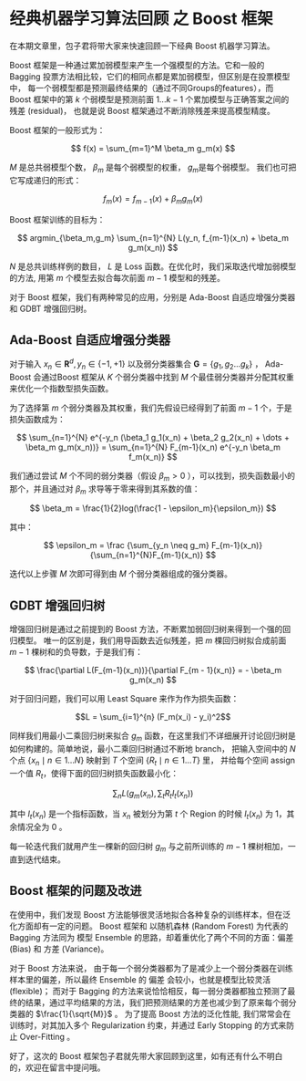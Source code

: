# 经典机器学习算法回顾 之 Boost 框架

在本期文章里，包子君将带大家来快速回顾一下经典 Boost 机器学习算法。

Boost 框架是一种通过累加弱模型来产生一个强模型的方法。它和一般的 Bagging 投票方法相比较，它们的相同点都是累加弱模型，但区别是在投票模型中，
每一个弱模型都是预测最终结果的（通过不同Groups的features），而 Boost 框架中的第 $k$ 个弱模型是预测前面 $1...k-1$ 个累加模型与正确答案之间的残差 (residual)，
也就是说 Boost 框架通过不断消除残差来提高模型精度。

Boost 框架的一般形式为：

$$ f(x) = \sum_{m=1}^M \beta_m g_m(x) $$

$M$ 是总共弱模型个数， $\beta_m$ 是每个弱模型的权重， $g_m$是每个弱模型。
我们也可把它写成递归的形式：

$$ f_m(x) = f_{m-1}(x) + \beta_m g_m(x) $$

Boost 框架训练的目标为：

$$ argmin_{\beta_m,g_m} \sum_{n=1}^{N} L(y_n, f_{m-1}(x_n) + \beta_m g_m(x_n)) $$

$N$ 是总共训练样例的数目， $L$ 是 Loss 函数。在优化时，我们采取迭代增加弱模型的方法, 用第 $m$ 个模型去拟合每次前面 $m-1$ 模型和的残差。

对于 Boost 框架，我们有两种常见的应用，分别是 Ada-Boost 自适应增强分类器 和 GDBT 增强回归树。

## Ada-Boost 自适应增强分类器

对于输入 $x_n \in \mathbf{R}^d, y_n \in \{-1, +1\}$ 以及弱分类器集合 $\mathbf{G} = \{g_1, g_2 \dots g_k\}$ ，
Ada-Boost 会通过Boost 框架从 $K$ 个弱分类器中找到 $M$ 个最佳弱分类器并分配其权重来优化一个指数型损失函数。

为了选择第 $m$ 个弱分类器及其权重，我们先假设已经得到了前面 $m - 1$ 个，于是损失函数成为：

$$ \sum_{n=1}^{N} e^{-y_n (\beta_1 g_1(x_n) + \beta_2 g_2(x_n) + \dots + \beta_m g_m(x_n))}
= \sum_{n=1}^{N} F_{m-1}(x_n) e^{-y_n \beta_m f_m(x_n)} $$

我们通过尝试 $M$ 个不同的弱分类器（假设 $\beta_m > 0$ ），可以找到，损失函数最小的那个，并且通过对
$\beta_m$ 求导等于零来得到其系数的值：

$$ \beta_m = \frac{1}{2}log(\frac{1 - \epsilon_m}{\epsilon_m}) $$

其中：

$$ \epsilon_m = \frac {\sum_{y_n \neq g_m} F_{m-1}(x_n)}{\sum_{n=1}^{N}F_{m-1}(x_n)} $$

迭代以上步骤 $M$ 次即可得到由 $M$ 个弱分类器组成的强分类器。

## GDBT 增强回归树

增强回归树是通过之前提到的 Boost 方法，不断累加弱回归树来得到一个强的回归模型。
唯一的区别是，我们用导函数去近似残差，把 $m$ 棵回归树拟合成前面 $m-1$ 棵树和的负导数，于是我们有：

$$ \frac{\partial L(F_{m-1}(x_n))}{\partial F_{m - 1}(x_n)} = - \beta_m g_m(x_n) $$

对于回归问题，我们可以用 Least Square 来作为作为损失函数：

$$L = \sum_{i=1}^{n} (F_m(x_i) - y_i)^2$$

同样我们用最小二乘回归树来拟合 $g_m$ 函数，在这里我们不详细展开讨论回归树是如何构建的。简单地说，最小二乘回归树通过不断地 branch，
把输入空间中的 $N$ 个点 $\{x_n \mid n \in 1 \dots N \}$ 映射到 $T$ 个空间 $\{R_t \mid n \in 1 \dots T\}$ 里，
并给每个空间 assign 一个值 $R_t$，使得下面的回归树损失函数最小化：

$$ \sum_n L(g_m(x_n), \sum_t R_t I_t(x_n)) $$

其中 $I_t(x_n)$ 是一个指标函数，当 $x_n$ 被划分为第 $t$ 个 Region 的时候 $I_t(x_n)$ 为 1，其余情况全为 0 。

每一轮迭代我们就用产生一棵新的回归树 $g_m$ 与之前所训练的 $m - 1$ 棵树相加，一直到迭代结束。

## Boost 框架的问题及改进

在使用中，我们发现 Boost 方法能够很灵活地拟合各种复杂的训练样本，但在泛化方面却有一定的问题。 Boost 框架和 以随机森林 (Random Forest)
为代表的 Bagging 方法同为 模型 Ensemble 的思路，却着重优化了两个不同的方面：偏差 (Bias) 和 方差 (Variance)。

对于 Boost 方法来说， 由于每一个弱分类器都为了是减少上一个弱分类器在训练样本里的偏差，所以最终 Ensemble 的 偏差 会较小，也就是模型比较灵活 (flexible)；
而对于 Bagging 的方法来说恰恰相反，每一弱分类器都独立预测了最终的结果，通过平均结果的方法，我们把预测结果的方差也减少到了原来每个弱分类器的 $\frac{1}{\sqrt{M}}$ 。
为了提高 Boost 方法的泛化性能, 我们常常会在训练时，对其加入多个 Regularization 约束，并通过 Early Stopping 的方式来防止 Over-Fitting 。

好了，这次的 Boost 框架包子君就先带大家回顾到这里，如有还有什么不明白的，欢迎在留言中提问哦。
